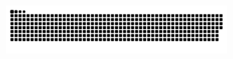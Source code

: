 <picture style="user-select:none;pointer-events:none;-webkit-user-drag:none;">
  <source media="(prefers-color-scheme: dark)" srcset="https://raw.githubusercontent.com/9romise/9romise/main/snk/github-snake-dark.svg">
  <source media="(prefers-color-scheme: light)" srcset="https://raw.githubusercontent.com/9romise/9romise/main/snk/github-snake.svg">
  <img alt="github contribution grid snake animation" src="https://raw.githubusercontent.com/9romise/9romise/main/snk/github-snake.svg" style="visibility:visible;max-width:100%;user-select:none;pointer-events:none;-webkit-user-drag:none;">
</picture>
